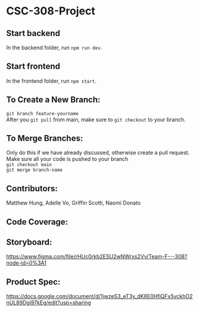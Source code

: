 # CSC-308-Project
## Start backend

In the backend folder, run `npm run dev`.

## Start frontend

In the frontend folder, run `npm start`.

## To Create a New Branch:
`git branch feature-yourname`\
After you `git pull` from main, make sure to `git checkout` to your branch. 

## To Merge Branches:
Only do this if we have already discussed, otherwise create a pull request.
Make sure all your code is pushed to your branch\
`git checkout main`\
`git merge branch-name`

## Contributors:
Matthew Hung, Adelle Vo, Griffin Scotti, Naomi Donato

## Code Coverage:

## Storyboard:
https://www.figma.com/file/rHUc0rkb2ESU2wNWrxs2Vy/Team-F---308?node-id=0%3A1

## Product Spec:
https://docs.google.com/document/d/1jwzeS3_eT3y_dK8E0HfiQFx5vckhO2nUL89Dgi97kEg/edit?usp=sharing

